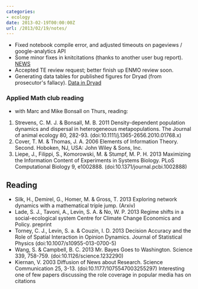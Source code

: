 ```yaml
---
categories:
- ecology
date: 2013-02-19T00:00:00Z
url: /2013/02/19/notes/
---
```


* Fixed notebook compile error, and adjusted timeouts on pageviews / google-analytics API
* Some minor fixes in knitcitations (thanks to another user bug report). [NEWS](https://github.com/cboettig/knitcitations/blob/a717b5a3568db7e0f8b1a49cafb1e242bbef2fbe/NEWS) 
* Accepted TE review request; better finish up ENMO review soon. 
* Generating data tables for published figures for Dryad (from prosecutor's fallacy). [Data in Dryad](http://dx.doi.org/10.5061/dryad.2k462) 


### Applied Math club reading

* with Marc and Mike Bonsall on Thurs, reading:

1. Strevens, C. M. J. & Bonsall, M. B. 2011 Density-dependent population dynamics and dispersal in heterogeneous metapopulations. The Journal of animal ecology 80, 282-93. (doi:10.1111/j.1365-2656.2010.01768.x)
2. Cover, T. M. & Thomas, J. A. 2006 Elements of Information Theory. Second. Hoboken, NJ, USA: John Wiley & Sons, Inc.
3. Liepe, J., Filippi, S., Komorowski, M. & Stumpf, M. P. H. 2013 Maximizing the Information Content of Experiments in Systems Biology. PLoS Computational Biology 9, e1002888. (doi:10.1371/journal.pcbi.1002888) 


## Reading 

- Silk, H., Demirel, G., Homer, M. & Gross, T. 2013 Exploring network dynamics with a mathematical triple jump. (Arxiv)  
- Lade, S. J., Tavoni, A., Levin, S. A. & No, W. P. 2013 Regime shifts in a social-ecological system Centre for Climate Change Economics and Policy. preprint 
- Torney, C. J., Levin, S. a. & Couzin, I. D. 2013 Decision Accuracy and the Role of Spatial Interaction in Opinion Dynamics. Journal of Statistical Physics (doi:10.1007/s10955-013-0700-5)
- Wang, S. & Campbell, B. C. 2013 Mr. Bayes Goes to Washington. Science 339, 758-759. (doi:10.1126/science.1232290)
- Kiernan, V. 2003 Diffusion of News about Research. Science Communication 25, 3-13. (doi:10.1177/1075547003255297)
Interesting one of few papers  discussing the role coverage in popular media has on citations 



